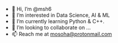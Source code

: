- 👋 Hi, I’m @msh6
- 👀 I’m interested in Data Science, AI & ML
- 🌱 I’m currently learning Python & C++.
- 💞️ I’m looking to collaborate on ...
- 📫 Reach me at mosoha@protonmail.com

<!---
msh6/msh6 is a ✨ special ✨ repository because its `README.md` (this file) appears on your GitHub profile.
You can click the Preview link to take a look at your changes.
--->
